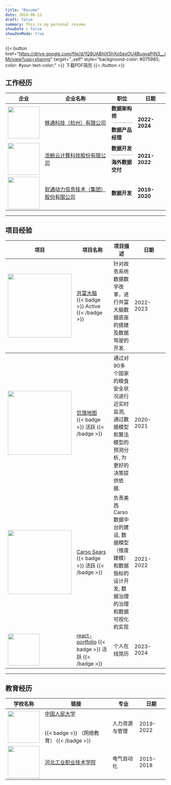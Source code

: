 ```yaml
---
title: "Resume"
date: 2024-06-12
draft: false
summary: This is my personal resume.
showDate : false
showZenMode: true
---
```


{{< button href="https://drive.google.com/file/d/1Q8UABhlX5hXoSexOU4BugyaPiN3__jMi/view?usp=sharing" target="_self" style="background-color: #075985; color: #your-text-color;" >}}
下载PDF简历
{{< /button >}}

## 工作经历
<table>
    <thead>
        <tr>
            <th>企业</th>
            <th>企业名称</th>
            <th>职位</th>
            <th>日期</th>
        </tr>
    </thead>
    <tbody>
        <tr>
            <td style="vertical-align: middle;">
                <img class="customEntitityAlbum" style="background-color:transparent; width: 100px; height: auto;" src="com-yitong.png"/>
            </td>
            <td style="vertical-align: middle;">
                <a target="_blank" href="http://www.ytbig.com">
                    移通科技（杭州）有限公司
                </a>
                <!-- {{< badge >}}
                Last Job
                {{< /badge >}} -->
            </td>
            <td style="vertical-align: middle;">
                <span style="font-weight: bold;">数据架构师</span>
                <br/> 
                <div style="border-bottom: 1px solid #a3a3a3; margin: 9px 0;"></div>
                <span style="font-weight: bold;">数据产品经理</span>
            </td>
            <td style="vertical-align: middle;">
                <span style="font-weight: bold;">2022-2024</span>
            </td>
        </tr>
        <tr>
            <td style="vertical-align: middle;">
                <img class="customEntitityAlbum" style="background-color:transparent; width: 100px; height: auto;" src="com-haojingyun.png"/>
            </td>
            <td style="vertical-align: middle;">
                <a target="_blank" href="https://www.iwhalecloud.com/">
                    浩鲸云计算科技股份有限公司
                </a>
            </td>
            <td style="vertical-align: middle;">
                <span style="font-weight: bold;">数据开发</span>
                <br/> 
                <div style="border-bottom: 1px solid #a3a3a3; margin: 9px 0;"></div>
                <span style="font-weight: bold;">海外数据交付</span>
            </td>
            <td style="vertical-align: middle; width: 80px">
               <span style="font-weight: bold;">2021-2022</span>
            </td>
        </tr>
        <tr>
            <td style="vertical-align: middle;">
                <img class="customEntitityAlbum" style="background-color:transparent; width: 100px; height: auto;" src="com-isoftstone.png"/>
            </td>
            <td style="vertical-align: middle;">
                <a target="_blank" href="https://www.isoftstone.com">
                    软通动力信息技术（集团）股份有限公司
                </a>
            </td>
            <td style="vertical-align: middle;">
                <span style="font-weight: bold;">数据开发</span>
            </td>
            <td style="vertical-align: middle;">
                <span style="font-weight: bold;">2019-2020</span>
            </td>
        </tr>
    </tbody>
</table>

---

## 项目经验

<table>
    <thead>
        <tr>
            <th>项目</th>
            <th>项目名称</th>
            <th>项目描述</th>
            <th>日期</th>
            <!-- <th>Company</th> -->
        </tr>
    </thead>
    <tbody>
        <tr>
            <td style="vertical-align: middle;">
                <img class="customEntitityAlbum" style="background-color:transparent; width: 200px; height: auto;" src="./img/pro-gfdn.png"/>
            </td>
            <td style="vertical-align: middle; width: 100px;">
                <a target="_blank" href="https://hungermap.wfp.org/">共富大脑</a><br/>
                {{< badge >}}
                Active
                {{< /badge >}}
            </td>
            <td style="vertical-align: middle;">针对政务系统数据数字改革，进行共富大脑数据底座的搭建及数据驾驶的开发.</td>
            <td style="vertical-align: middle; width: 80px; bold;">
                2022-2023
            </td>
        </tr>
    <tbody>
        <tr>
            <td style="vertical-align: middle;">
                <img class="customEntitityAlbum" style="background-color:transparent; width: 200px; height: auto;" src="./img/hunger-map.png"/>
            </td>
            <td style="vertical-align: middle; width: 100px;">
                <a target="_blank" href="https://hungermap.wfp.org/">饥饿地图</a><br/>
                {{< badge >}}
                活跃
                {{< /badge >}}
            </td>
            <td style="vertical-align: middle;">通过对90多个国家的粮食安全状况进行近实时监测, 通过数据模型和算法模型的预测分析, 为更好的决策提供依据.</td>
            <td style="vertical-align: middle; width: 80px; bold;">
                2020-2021
            </td>
        </tr>
        <tr>
            <td style="vertical-align: middle;">
                <img class="customEntitityAlbum" style="background-color:transparent; width: 200px; height: auto;" src="./img/pro-carso-sears-full.png"/>
            </td>
            <td style="vertical-align: middle;">
                <a target="_blank" href="https://www.sears.com.mx/">Carso Sears</a><br/>
                {{< badge >}}
                活跃
                {{< /badge >}}
            </td>
            <td style="vertical-align: middle;">负责美西Carso数据中台的建设, 数据模型（维度建模）和数据指标的设计开发, 数据治理的治理和数据可视化的实现</td>
            <td style="vertical-align: middle;">
               2021-2022
            </td>
        </tr>
        <tr>
            <td style="vertical-align: middle;">
                <img class="customEntitityAlbum" style="background-color:transparent; width: 100px; height: auto;" src="project-profile.png"/>
            </td>
            <td style="vertical-align: middle;">
                <a target="_blank" href="https://github.com/xuf-95/react-portfolio">react-portfolio</a>
                {{< badge >}}
                活跃
                {{< /badge >}}
            </td>
            <td style="vertical-align: middle;">个人在线简历</td>
            <td style="vertical-align: middle; width: 90px;">
                2023-2024
            </td>
        </tr>
    </tbody>
</table>


---

## 教育经历

<table>
    <thead>
        <tr>
            <th>学校名称</th>
            <th>链接</th>
            <th>专业</th>
            <th>日期</th>
        </tr>
    </thead>
    <tbody>
        <tr>
            <td style="vertical-align: middle;">
                <img class="customEntitityAlbum" style="background-color:transparent; width: 100px; height: auto;" src="university1.png"/>
            </td>
            <td style="vertical-align: middle;">
                <a target="_blank" href="https://github.com/xuf-95/react-portfolio">
                    中国人民大学 </p>
                </a><br/>  
                {{< badge >}}
                （网络教育）
                {{< /badge >}}
            </td>
            <td style="vertical-align: middle;">
                人力资源与管理
            </td>
            <td style="vertical-align: middle;">
                2019-2022
            </td>
        </tr>
        <tr>
            <td style="vertical-align: middle;">
                <img class="customEntitityAlbum" style="background-color:transparent; width: 100px; height: auto;" src="university2.png"/>
            </td>
            <td style="vertical-align: middle;">
                    <a target="_blank" href="https://www.hbcit.edu.cn/">河北工业职业技术学院
                </a><br/>
            </td>
            <td style="vertical-align: middle;">
                电气自动化
            </td>
            <td style="vertical-align: middle;">
                2015-2018
            </td>
        </tr>
    </tbody>
</table>

